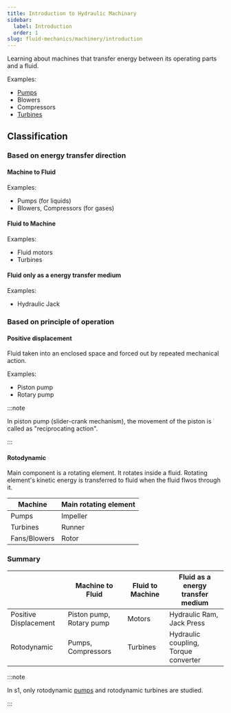 ```yaml
---
title: Introduction to Hydraulic Machinary
sidebar:
  label: Introduction
  order: 1
slug: fluid-mechanics/machinery/introduction
---
```


Learning about machines that transfer energy between its operating parts and a
fluid.

Examples:

- [Pumps](/fluid-mechanics/machinery/pumps)
- Blowers
- Compressors
- [Turbines](/fluid-mechanics/machinery/turbines)

## Classification

### Based on energy transfer direction

#### Machine to Fluid

Examples:

- Pumps (for liquids)
- Blowers, Compressors (for gases)

#### Fluid to Machine

Examples:

- Fluid motors
- Turbines

#### Fluid only as a energy transfer medium

Examples:

- Hydraulic Jack

### Based on principle of operation

#### Positive displacement

Fluid taken into an enclosed space and forced out by repeated mechanical action.

Examples:

- Piston pump
- Rotary pump

:::note

In piston pump (slider-crank mechanism), the movement of the piston is called as
"reciprocating action".

:::

#### Rotodynamic

Main component is a rotating element. It rotates inside a fluid. Rotating
element's kinetic energy is transferred to fluid when the fluid flwos through
it.

| Machine      | Main rotating element |
| ------------ | --------------------- |
| Pumps        | Impeller              |
| Turbines     | Runner                |
| Fans/Blowers | Rotor                 |

### Summary

|                       | Machine to Fluid         | Fluid to Machine | Fluid as a energy transfer medium    |
| --------------------- | ------------------------ | ---------------- | ------------------------------------ |
| Positive Displacement | Piston pump, Rotary pump | Motors           | Hydraulic Ram, Jack Press            |
| Rotodynamic           | Pumps, Compressors       | Turbines         | Hydraulic coupling, Torque converter |

:::note

In s1, only rotodynamic [pumps](/fluid-mechanics/machinery/pumps) and
rotodynamic turbines are studied.

:::
